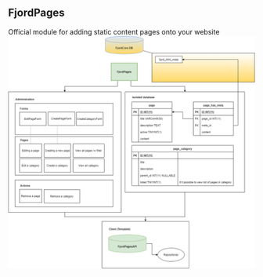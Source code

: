 ## FjordPages

Official module for adding static content pages onto your website
![FjordPages module diagram](model.png)